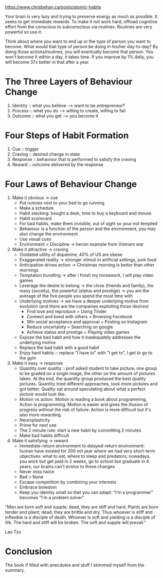 https://www.chrisbehan.ca/posts/atomic-habits

Your brain is very lazy and trying to preserve energy as much as possible. It seeks to get immediate rewards. To make it not work hard, offload cognitive effort from the conscious to subconscious via routines. Routines are very powerful so use it.

Think about where you want to end up or the type of person you want to become. What would that type of person be doing in his/her day-to-day? By doing those actions/routines, you will eventually become that person. You won't become it within a day, it takes time. If you improve by 1% daily, you will become 37x better in that after a year.

# The Three Layers of Behaviour Change
1. Identity :: what you believe --> want to be entrepreneur?
2. Process :: what you do --> willing to create, willing to fail
3. Outcome :: what you get --> you become it

# Four Steps of Habit Formation
1. Cue :: trigger
2. Craving :: desired change in state
3. Response :: behaviour that is performed to satisfy the craving
4. Reward :: outcome delivered by the response

# Four Laws of Behaviour Change
1. Make it obvious -> cue
   + Put runnies next to your bed to go running
   + Make a schedule
   + Habit stacking: bought a desk, time to buy a keyboard and mouse
   + Habit scorecard
   + For bad habits, make them invisible, out of sight so your not tempted
   + Behaviour is a function of the person and the environment, you may also change the environment
   + Use visual cues
   + Environment > Discipline -> heroin example from Vietnam war
2. Make it attractive -> craving
   + Outdated utility of dopamine, 40% of US are obese
   + Exaggerated reality -> stronger stimuli in artificial settings, junk food
   + Anticipation drives action -> Christmas morning is better than other mornings
   + Temptation bundling -> after i finish my homework, I will play video games
   + Leverage the desire to belong -> the close (friends and family), the many (society), the powerful (status and prestige) -> you are the average of the five people you spend the most time with
   + Underlying motives -> we have a deeper underlying motive from evolution (and there are the companies exploiting those desires)
     + Find love and reproduce = Using Tinder
     + Connect and bond with others = Browsing Facebook
     + Win social acceptance and approval = Posting on Instagram
     + Reduce uncertainty = Searching on google
     + Achieve status and prestige = Playing video games
   + Expose the bad habit and how it inadequately addresses the underlying motive
   + Replace the bad habit with a good habit
   + Enjoy hard habits :: replace "I have to" with "I get to", I *get to* go to the gym
3. Make it easy -> response
   + Quantity over quality :: prof asked student to take picture; one group to be graded on a single image, the other on the amount of pictures taken. At the end, the quantity group produced the best quality pictures. Quantity tried different approaches, took more pictures and got better. Quality sat around speculating about what a perfect picture would look like.
   + Motion vs action. Motion is reading a book about programming, Action is programming. Motion is easier and gives the illusion of progress without the risk of failure. Action is more difficult but it's also more rewarding.
   + Neuroplasticity
   + Prime for next use
   + The 2 minute rule: start a new habit by committing 2 minutes
   + Make bad habits difficult
4. Make it satisfying -> reward
   + Immediate-return environment to delayed-return environment: human have existed for 200 mil year where we had very short-term objectives: what to eat, where to sleep and predators; nowadays, you work but get paid in 2 weeks, go to school but graduate in 4 years; our brains can't evolve to these changes
   + Never miss twice
   + Bad > None
   + Escape competition by combining your interests
   + Embrace boredom
   + Keep you identity small so that you can adapt: "I'm a programmer" becomes "I'm a problem solver"

"Men are born soft and supple; dead, they are stiff and hard. Plants are born tender and pliant; dead, they are brittle and dry. Thus whoever is stiff and inflexible is a disciple of death. Whoever is soft and yielding is a disciple of life. The hard and stiff will be broken. The soft and supple will prevail."

Lao Tzu

# Conclusion
The book if filled with anecdotes and stuff I skimmed myself from the summary.
